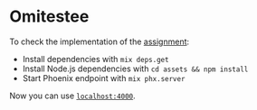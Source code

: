 # Omitestee

To check the implementation of the [assignment](ASSIGNMENT.md):

  * Install dependencies with `mix deps.get`
  * Install Node.js dependencies with `cd assets && npm install`
  * Start Phoenix endpoint with `mix phx.server`

Now you can use [`localhost:4000`](http://localhost:4000).
